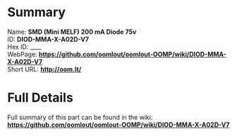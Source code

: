 
Summary
=================
  
Name: __SMD (Mini MELF) 200 mA Diode 75v__    
ID: __DIOD-MMA-X-A02D-V7__   
Hex ID: ____   
WebPage: __https://github.com/oomlout/oomlout-OOMP/wiki/DIOD-MMA-X-A02D-V7__   
Short URL: __http://oom.lt/__   

Full Details
==========================
Full summary of this part can be found in the wiki:   
__https://github.com/oomlout/oomlout-OOMP/wiki/DIOD-MMA-X-A02D-V7__    

